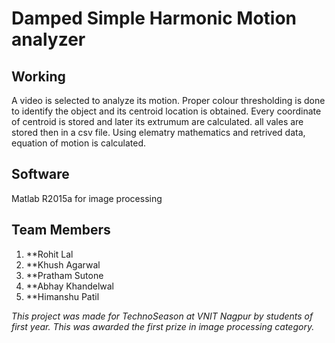 # Damped Simple Harmonic Motion analyzer

## Working 
  
  A video is selected to analyze its motion. Proper colour thresholding is done to identify the object and its centroid location is    obtained. Every coordinate of centroid is stored and later its extrumum are calculated. all vales are stored then in a csv file. Using elematry mathematics and retrived data, equation of motion is calculated.

## Software
  Matlab R2015a for image processing
  
## Team Members
  
1. **Rohit Lal
2. **Khush Agarwal
3. **Pratham Sutone
4. **Abhay Khandelwal
5. **Himanshu Patil

*This project was made for TechnoSeason at VNIT Nagpur by students of first year. This was awarded the first prize in image processing category.*
